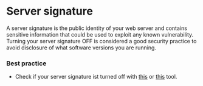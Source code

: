 # Server signature
A server signature is the public identity of your web server and contains sensitive information that could be used to exploit any known vulnerability. Turning your server signature OFF is considered a good security practice to avoid disclosure of what software versions you are running.

### Best practice
* Check if your server signature ist turned off with [this](https://seositecheckup.com/seo-audit/server-signature-test/) or [this](http://security.firewallmonitor.org) tool.
